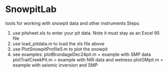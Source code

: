 # SnowpitLab
tools for working with snowpit data and other instruments
Steps:
1) use pitsheet.xls to enter your pit data.  Note it must stay as an Excel 95 file
2) use load_pitdata.m to load the xls file above
3) use PlotSnowpitProfile5.m to plot the snowpit
4) see examples:
plotBrundageDec24pit.m = example with SMP data
plotTrailCreekPit.m = example with NIR data and wetness
plotGMpit.m = example with seismic inversion and SMP
